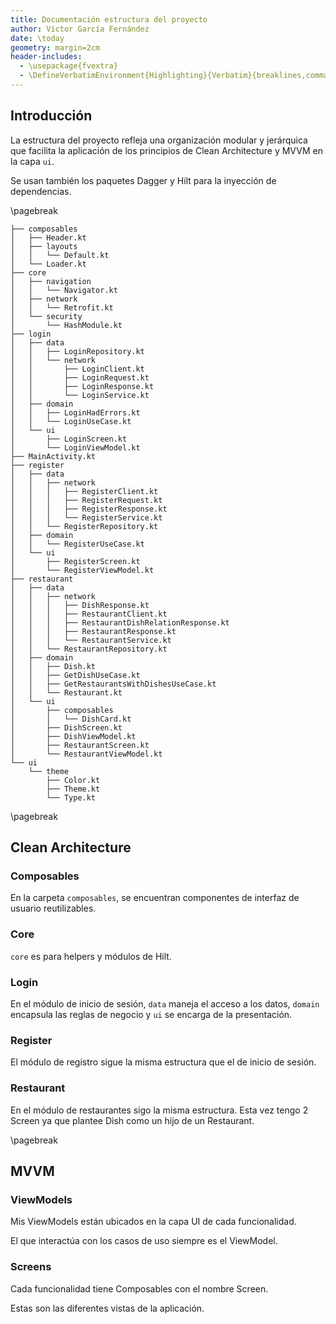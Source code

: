 ```yaml
---
title: Documentación estructura del proyecto
author: Víctor García Fernández
date: \today
geometry: margin=2cm
header-includes:
  - \usepackage{fvextra}
  - \DefineVerbatimEnvironment{Highlighting}{Verbatim}{breaklines,commandchars=\\\{\}}
---
```


## Introducción

La estructura del proyecto refleja una organización modular y
jerárquica que facilita la aplicación de los principios de Clean
Architecture y MVVM en la capa `ui`.

Se usan también los paquetes Dagger y Hilt para la inyección de dependencias.

\pagebreak

```
├── composables
│   ├── Header.kt
│   ├── layouts
│   │   └── Default.kt
│   └── Loader.kt
├── core
│   ├── navigation
│   │   └── Navigator.kt
│   ├── network
│   │   └── Retrofit.kt
│   └── security
│       └── HashModule.kt
├── login
│   ├── data
│   │   ├── LoginRepository.kt
│   │   └── network
│   │       ├── LoginClient.kt
│   │       ├── LoginRequest.kt
│   │       ├── LoginResponse.kt
│   │       └── LoginService.kt
│   ├── domain
│   │   ├── LoginHadErrors.kt
│   │   └── LoginUseCase.kt
│   └── ui
│       ├── LoginScreen.kt
│       └── LoginViewModel.kt
├── MainActivity.kt
├── register
│   ├── data
│   │   ├── network
│   │   │   ├── RegisterClient.kt
│   │   │   ├── RegisterRequest.kt
│   │   │   ├── RegisterResponse.kt
│   │   │   └── RegisterService.kt
│   │   └── RegisterRepository.kt
│   ├── domain
│   │   └── RegisterUseCase.kt
│   └── ui
│       ├── RegisterScreen.kt
│       └── RegisterViewModel.kt
├── restaurant
│   ├── data
│   │   ├── network
│   │   │   ├── DishResponse.kt
│   │   │   ├── RestaurantClient.kt
│   │   │   ├── RestaurantDishRelationResponse.kt
│   │   │   ├── RestaurantResponse.kt
│   │   │   └── RestaurantService.kt
│   │   └── RestaurantRepository.kt
│   ├── domain
│   │   ├── Dish.kt
│   │   ├── GetDishUseCase.kt
│   │   ├── GetRestaurantsWithDishesUseCase.kt
│   │   └── Restaurant.kt
│   └── ui
│       ├── composables
│       │   └── DishCard.kt
│       ├── DishScreen.kt
│       ├── DishViewModel.kt
│       ├── RestaurantScreen.kt
│       └── RestaurantViewModel.kt
└── ui
    └── theme
        ├── Color.kt
        ├── Theme.kt
        └── Type.kt
```

\pagebreak

## Clean Architecture

### Composables

En la carpeta `composables`, se encuentran componentes de interfaz de
usuario reutilizables.

### Core

`core` es para helpers y módulos de Hilt.

### Login

En el módulo de inicio de sesión, `data` maneja el acceso a los
datos, `domain` encapsula las reglas de negocio y `ui` se encarga de
la presentación.

### Register

El módulo de registro sigue la misma estructura que el de inicio de
sesión.

### Restaurant

En el módulo de restaurantes sigo la misma estructura. Esta vez tengo 2
Screen ya que plantee Dish como un hijo de un Restaurant.

\pagebreak

## MVVM

### ViewModels

Mis ViewModels están ubicados en la capa UI de cada funcionalidad.

El que interactúa con los casos de uso siempre es el ViewModel.

### Screens

Cada funcionalidad tiene Composables con el nombre Screen.

Estas son las diferentes vistas de la aplicación.
